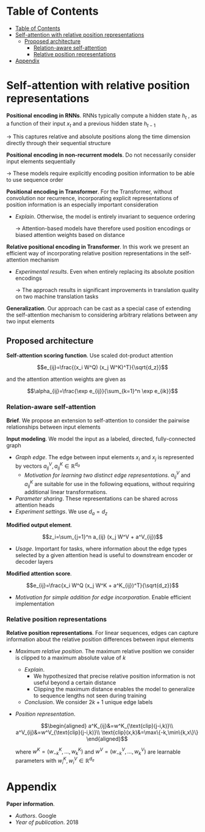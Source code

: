 <!-- TOC titleSize:1 tabSpaces:2 depthFrom:1 depthTo:6 withLinks:1 updateOnSave:1 orderedList:0 skip:0 title:1 charForUnorderedList:* -->
# Table of Contents
- [Table of Contents](#table-of-contents)
- [Self-attention with relative position representations](#self-attention-with-relative-position-representations)
  - [Proposed architecture](#proposed-architecture)
    - [Relation-aware self-attention](#relation-aware-self-attention)
    - [Relative position representations](#relative-position-representations)
- [Appendix](#appendix)
<!-- /TOC -->

# Self-attention with relative position representations
**Positional encoding in RNNs**. RNNs typically compute a hidden state $h_t$ , as a function of their input $x_t$ and a previous hidden state $h_{t−1}$

$\to$ This captures relative and absolute positions along the time dimension directly through their sequential structure

**Positional encoding in non-recurrent models**. Do not necessarily consider input elements sequentially

$\to$ These models require explicitly encoding position information to be able to use sequence order

**Positional encoding in Transformer**. For the Transformer, without convolution nor recurrence, incorporating explicit representations of position information is an especially important consideration
* *Explain*. Otherwise, the model is entirely invariant to sequence ordering
    
    $\to$ Attention-based models have therefore used position encodings or biased attention weights based on distance

**Relative positional encoding in Transformer**. In this work we present an efficient way of incorporating relative position representations in the self-attention mechanism
* *Experimental results*. Even when entirely replacing its absolute position encodings
    
    $\to$ The approach results in significant improvements in translation quality on two machine translation tasks

**Generalization**. Our approach can be cast as a special case of extending the self-attention mechanism to considering arbitrary relations between any two input elements

## Proposed architecture
**Self-attention scoring function**. Use scaled dot-product attention

$$e_{ij}=\frac{(x_i W^Q) (x_j W^K)^T}{\sqrt{d_z}}$$

and the attention attention weights are given as

$$\alpha_{ij}=\frac{\exp e_{ij}}{\sum_{k=1}^n \exp e_{ik}}$$

### Relation-aware self-attention
**Brief**. We propose an extension to self-attention to consider the pairwise relationships between input elements

**Input modeling**. We model the input as a labeled, directed, fully-connected graph
* *Graph edge*. The edge between input elements $x_i$ and $x_j$ is represented by vectors $a_{ij}^V, a_{ij}^K\in\mathbb{R}^{d_a}$
    * *Motivation for learning two distinct edge representations*. $a^V_{ij}$ and $a^K_{ij}$ are suitable for use in the following equations, without requiring additional linear transformations.
* *Parameter sharing*. These representations can be shared across attention heads
* *Experiment settings*. We use $d_a = d_z$

**Modified output element**. 

$$z_i=\sum_{j=1}^n a_{ij} (x_j W^V + a^V_{ij})$$


* *Usage*. Important for tasks, where information about the edge types selected by a given attention head is useful to downstream encoder or decoder layers

**Modified attention score**.

$$e_{ij}=\frac{x_i W^Q (x_j W^K + a^K_{ij})^T}{\sqrt{d_z}}$$

* *Motivation for simple addition for edge incorporation*. Enable efficient implementation

### Relative position representations
**Relative position representations**. For linear sequences, edges can capture information about the relative position differences between input elements
* *Maximum relative position*. The maximum relative position we consider is clipped to a maximum absolute value of $k$
    * *Explain*. 
        * We hypothesized that precise relative position information is not useful beyond a certain distance
        * Clipping the maximum distance enables the model to generalize to sequence lengths not seen during training
    * *Conclusion*. We consider $2k + 1$ unique edge labels
* *Position representation*.

    $$\begin{aligned}
    a^K_{ij}&=w^K_{\text{clip}(j-i,k)}\\
    a^V_{ij}&=w^V_{\text{clip}(j-i,k)}\\
    \text{clip}(x,k)&=\max\{-k,\min\{k,x\}\}
    \end{aligned}$$

    where $w^K=(w^K_{-k},\dots,w_k^K)$ and $w^V=(w^V_{-k}, \dots, w^V_k)$ are learnable parameters with $w_i^K,w_i^V\in\mathbb{R}^{d_a}$

# Appendix
**Paper information**.
* *Authors*. Google
* *Year of publication*. 2018